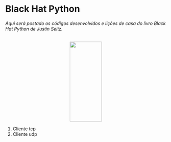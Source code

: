 # Black Hat Python
###### Aqui será postado os códigos desenvolvidos e lições de casa do livro Black Hat Python de Justin Seitz.

<div align="center">
<img src="https://images-na.ssl-images-amazon.com/images/I/A1+3VAjQftL.jpg" width="100" height="250">
</div>

1. Cliente tcp
2. Cliente udp
